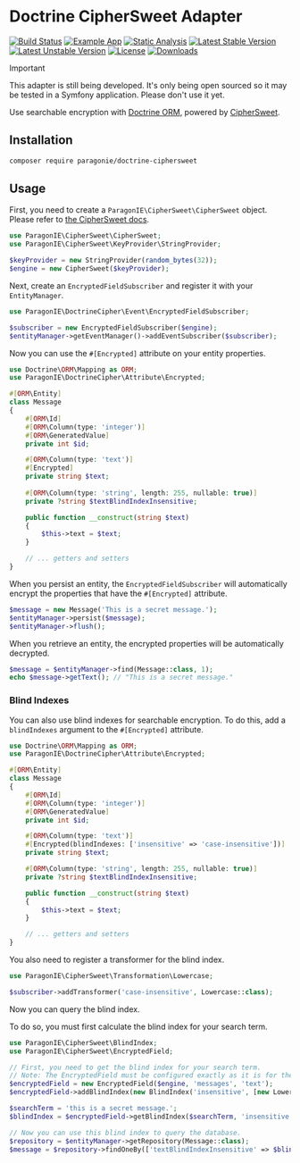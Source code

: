 # Doctrine CipherSweet Adapter

[![Build Status](https://github.com/paragonie/doctrine-ciphersweet/actions/workflows/ci.yml/badge.svg)](https://github.com/paragonie/doctrine-ciphersweet/actions)
[![Example App](https://github.com/paragonie/doctrine-ciphersweet/actions/workflows/example-app.yml/badge.svg)](https://github.com/paragonie/doctrine-ciphersweet/tree/main/docs/example-app)
[![Static Analysis](https://github.com/paragonie/doctrine-ciphersweet/actions/workflows/psalm.yml/badge.svg)](https://github.com/paragonie/doctrine-ciphersweet/actions)
[![Latest Stable Version](https://poser.pugx.org/paragonie/doctrine-ciphersweet/v/stable)](https://packagist.org/packages/paragonie/doctrine-cipher)
[![Latest Unstable Version](https://poser.pugx.org/paragonie/doctrine-ciphersweet/v/unstable)](https://packagist.org/packages/paragonie/doctrine-cipher)
[![License](https://poser.pugx.org/paragonie/doctrine-ciphersweet/license)](https://packagist.org/packages/paragonie/doctrine-cipher)
[![Downloads](https://img.shields.io/packagist/dt/paragonie/doctrine-cipher.svg)](https://packagist.org/packages/paragonie/doctrine-cipher)

> [!IMPORTANT]
> This adapter is still being developed. It's only being open sourced so
> it may be tested in a Symfony application. Please don't use it yet.

Use searchable encryption with [Doctrine ORM](https://github.com/doctrine/orm), powered by 
[CipherSweet](https://ciphersweet.paragonie.com/).

## Installation

```bash
composer require paragonie/doctrine-ciphersweet
```

## Usage

First, you need to create a `ParagonIE\CipherSweet\CipherSweet` object. Please refer to 
[the CipherSweet docs](https://ciphersweet.paragonie.com/php/setup).

```php
use ParagonIE\CipherSweet\CipherSweet;
use ParagonIE\CipherSweet\KeyProvider\StringProvider;

$keyProvider = new StringProvider(random_bytes(32));
$engine = new CipherSweet($keyProvider);
```

Next, create an `EncryptedFieldSubscriber` and register it with your `EntityManager`.

```php
use ParagonIE\DoctrineCipher\Event\EncryptedFieldSubscriber;

$subscriber = new EncryptedFieldSubscriber($engine);
$entityManager->getEventManager()->addEventSubscriber($subscriber);
```

Now you can use the `#[Encrypted]` attribute on your entity properties.

```php
use Doctrine\ORM\Mapping as ORM;
use ParagonIE\DoctrineCipher\Attribute\Encrypted;

#[ORM\Entity]
class Message
{
    #[ORM\Id]
    #[ORM\Column(type: 'integer')]
    #[ORM\GeneratedValue]
    private int $id;

    #[ORM\Column(type: 'text')]
    #[Encrypted]
    private string $text;
    
    #[ORM\Column(type: 'string', length: 255, nullable: true)]
    private ?string $textBlindIndexInsensitive;

    public function __construct(string $text)
    {
        $this->text = $text;
    }

    // ... getters and setters
}
```

When you persist an entity, the `EncryptedFieldSubscriber` will automatically encrypt the properties that have the
`#[Encrypted]` attribute.

```php
$message = new Message('This is a secret message.');
$entityManager->persist($message);
$entityManager->flush();
```

When you retrieve an entity, the encrypted properties will be automatically decrypted.

```php
$message = $entityManager->find(Message::class, 1);
echo $message->getText(); // "This is a secret message."
```

### Blind Indexes

You can also use blind indexes for searchable encryption. To do this, add a `blindIndexes` argument to the 
`#[Encrypted]` attribute.

```php
use Doctrine\ORM\Mapping as ORM;
use ParagonIE\DoctrineCipher\Attribute\Encrypted;

#[ORM\Entity]
class Message
{
    #[ORM\Id]
    #[ORM\Column(type: 'integer')]
    #[ORM\GeneratedValue]
    private int $id;

    #[ORM\Column(type: 'text')]
    #[Encrypted(blindIndexes: ['insensitive' => 'case-insensitive'])]
    private string $text;

    #[ORM\Column(type: 'string', length: 255, nullable: true)]
    private ?string $textBlindIndexInsensitive;

    public function __construct(string $text)
    {
        $this->text = $text;
    }

    // ... getters and setters
}
```

You also need to register a transformer for the blind index.

```php
use ParagonIE\CipherSweet\Transformation\Lowercase;

$subscriber->addTransformer('case-insensitive', Lowercase::class);
```

Now you can query the blind index.

To do so, you must first calculate the blind index for your search term.

```php
use ParagonIE\CipherSweet\BlindIndex;
use ParagonIE\CipherSweet\EncryptedField;

// First, you need to get the blind index for your search term.
// Note: The EncryptedField must be configured exactly as it is for the entity.
$encryptedField = new EncryptedField($engine, 'messages', 'text');
$encryptedField->addBlindIndex(new BlindIndex('insensitive', [new Lowercase()]));

$searchTerm = 'this is a secret message.';
$blindIndex = $encryptedField->getBlindIndex($searchTerm, 'insensitive');

// Now you can use this blind index to query the database.
$repository = $entityManager->getRepository(Message::class);
$message = $repository->findOneBy(['textBlindIndexInsensitive' => $blindIndex]);
```
